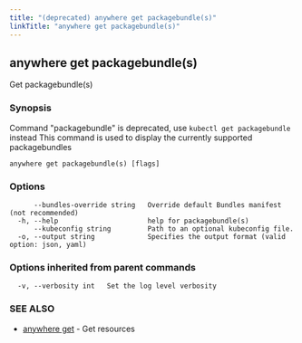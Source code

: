 ```yaml
---
title: "(deprecated) anywhere get packagebundle(s)"
linkTitle: "anywhere get packagebundle(s)"
---
```


## anywhere get packagebundle(s)

Get packagebundle(s)

### Synopsis

Command "packagebundle" is deprecated, use `kubectl get packagebundle` instead
This command is used to display the currently supported packagebundles

```
anywhere get packagebundle(s) [flags]
```

### Options

```
      --bundles-override string   Override default Bundles manifest (not recommended)
  -h, --help                      help for packagebundle(s)
      --kubeconfig string         Path to an optional kubeconfig file.
  -o, --output string             Specifies the output format (valid option: json, yaml)
```

### Options inherited from parent commands

```
  -v, --verbosity int   Set the log level verbosity
```

### SEE ALSO

* [anywhere get](../anywhere_get/)	 - Get resources


